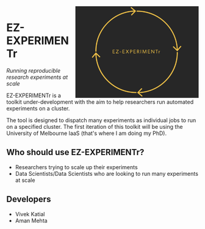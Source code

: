 <a href="">
    <img src="ez-experimentr.png" align="right" height="240" />
</a>

# EZ-EXPERIMENTr

*Running reproducible research experiments at scale*

EZ-EXPERIMENTr is a toolkit under-development with the aim to help researchers run automated experiments on a cluster. 

The tool is designed to dispatch many experiments as individual jobs to run on a specified cluster. The first iteration of this toolkit will be using the University of Melbourne IaaS (that's where I am doing my PhD).

## Who should use EZ-EXPERIMENTr?
- Researchers trying to scale up their experiments
- Data Scientists/Data Scientists who are looking to run many experiments at scale

## Developers
- Vivek Katial
- Aman Mehta

